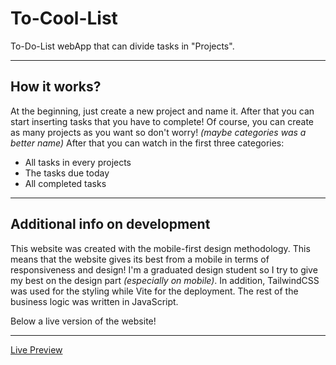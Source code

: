# To-Cool-List

To-Do-List webApp that can divide tasks in "Projects".

---
## How it works?

At the beginning, just create a new project and name it. 
After that you can start inserting tasks that you have to complete!
Of course, you can create as many projects as you want so don't worry! *(maybe categories was a better name)*
After that you can watch in the first three categories:
+ All tasks in every projects
+ The tasks due today
+ All completed tasks

___
## Additional info on development

This website was created with the mobile-first design methodology.
This means that the website gives its best from a mobile in terms of responsiveness and design!
I'm a graduated design student so I try to give my best on the design part *(especially on mobile)*.
In addition, TailwindCSS was used for the styling while Vite for the deployment. The rest of 
the business logic was written in JavaScript.

Below a live version of the website!

___

[Live Preview](https://simonemorella.github.io/To-Do-List/)
